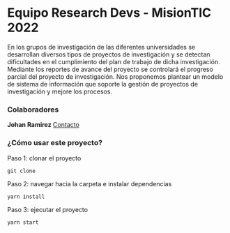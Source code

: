 # Equipo Research Devs - MisionTIC 2022

En los grupos de investigación de las diferentes universidades se desarrollan diversos tipos de proyectos de investigación y se detectan dificultades en el cumplimiento del plan de trabajo de dicha investigación. Mediante los reportes de avance del proyecto se controlará el progreso parcial del proyecto de investigación. Nos proponemos plantear un modelo de sistema de información que soporte la gestión de proyectos de investigación y mejore los procesos.

### Colaboradores

**Johan Ramirez**
[Contacto](https://github.com/johanramirez91)

### ¿Cómo usar este proyecto?

Paso 1: clonar el proyecto

`git clone `

Paso 2: navegar hacia la carpeta e instalar dependencias

`yarn install`

Paso 3: ejecutar el proyecto

`yarn start`
